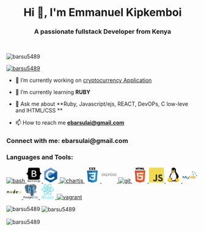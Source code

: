 <h1 align="center">Hi 👋, I'm Emmanuel Kipkemboi</h1>
<h3 align="center">A passionate fullstack Developer from Kenya</h3>
<img align = “right” width = “400”src="https://img.freepik.com/free-vector/programmers-using-javascript-programming-language-computer-tiny-people-javascript-language-javascript-engine-js-web-development-concept-bright-vibrant-violet-isolated-illustration_335657-986.jpg?w=1380&t=st=1672126887~exp=1672127487~hmac=68c7df725b246b919daab7ca269cc7013204914b3a1f0d3fb59f8905ed1b3b6e”>


<p align="left"> <img src="https://komarev.com/ghpvc/?username=barsu5489&label=Profile%20views&color=0e75b6&style=flat" alt="barsu5489" /> </p>

<p align="left"> <a href="https://github.com/ryo-ma/github-profile-trophy"><img src="https://github-profile-trophy.vercel.app/?username=barsu5489" alt="barsu5489" /></a> </p>

- 🔭 I’m currently working on [cryptocurrency Application](https://barsu5489.github.io/Crypto/)

- 🌱 I’m currently learning **RUBY**

- 💬 Ask me about **Ruby, Javascript/ejs, REACT, DevOPs, C low-leve and lHTML/CSS **

- 📫 How to reach me **ebarsulai@gmail.com**

<h3 align="left">Connect with me: ebarsulai@gmail.com</h3>
<p align="left">
               
</p>

<h3 align="left">Languages and Tools:</h3>
<p align="left"> <a href="https://www.gnu.org/software/bash/" target="_blank" rel="noreferrer"> <img src="https://www.vectorlogo.zone/logos/gnu_bash/gnu_bash-icon.svg" alt="bash" width="40" height="40"/> </a> <a href="https://getbootstrap.com" target="_blank" rel="noreferrer"> <img src="https://raw.githubusercontent.com/devicons/devicon/master/icons/bootstrap/bootstrap-plain-wordmark.svg" alt="bootstrap" width="40" height="40"/> </a> <a href="https://www.cprogramming.com/" target="_blank" rel="noreferrer"> <img src="https://raw.githubusercontent.com/devicons/devicon/master/icons/c/c-original.svg" alt="c" width="40" height="40"/> </a> <a href="https://www.chartjs.org" target="_blank" rel="noreferrer"> <img src="https://www.chartjs.org/media/logo-title.svg" alt="chartjs" width="40" height="40"/> </a> <a href="https://www.w3schools.com/css/" target="_blank" rel="noreferrer"> <img src="https://raw.githubusercontent.com/devicons/devicon/master/icons/css3/css3-original-wordmark.svg" alt="css3" width="40" height="40"/> </a> <a href="https://expressjs.com" target="_blank" rel="noreferrer"> <img src="https://raw.githubusercontent.com/devicons/devicon/master/icons/express/express-original-wordmark.svg" alt="express" width="40" height="40"/> </a> <a href="https://git-scm.com/" target="_blank" rel="noreferrer"> <img src="https://www.vectorlogo.zone/logos/git-scm/git-scm-icon.svg" alt="git" width="40" height="40"/> </a> <a href="https://www.w3.org/html/" target="_blank" rel="noreferrer"> <img src="https://raw.githubusercontent.com/devicons/devicon/master/icons/html5/html5-original-wordmark.svg" alt="html5" width="40" height="40"/> </a> <a href="https://developer.mozilla.org/en-US/docs/Web/JavaScript" target="_blank" rel="noreferrer"> <img src="https://raw.githubusercontent.com/devicons/devicon/master/icons/javascript/javascript-original.svg" alt="javascript" width="40" height="40"/> </a> <a href="https://www.linux.org/" target="_blank" rel="noreferrer"> <img src="https://raw.githubusercontent.com/devicons/devicon/master/icons/linux/linux-original.svg" alt="linux" width="40" height="40"/> </a> <a href="https://www.mysql.com/" target="_blank" rel="noreferrer"> <img src="https://raw.githubusercontent.com/devicons/devicon/master/icons/mysql/mysql-original-wordmark.svg" alt="mysql" width="40" height="40"/> </a> <a href="https://nodejs.org" target="_blank" rel="noreferrer"> <img src="https://raw.githubusercontent.com/devicons/devicon/master/icons/nodejs/nodejs-original-wordmark.svg" alt="nodejs" width="40" height="40"/> </a> <a href="https://www.postgresql.org" target="_blank" rel="noreferrer"> <img src="https://raw.githubusercontent.com/devicons/devicon/master/icons/postgresql/postgresql-original-wordmark.svg" alt="postgresql" width="40" height="40"/> </a> <a href="https://reactjs.org/" target="_blank" rel="noreferrer"> <img src="https://raw.githubusercontent.com/devicons/devicon/master/icons/react/react-original-wordmark.svg" alt="react" width="40" height="40"/> </a> <a href="https://www.vagrantup.com/" target="_blank" rel="noreferrer"> <img src="https://www.vectorlogo.zone/logos/vagrantup/vagrantup-icon.svg" alt="vagrant" width="40" height="40"/> </a> </p>

<p><img align="left" src="https://github-readme-stats.vercel.app/api/top-langs?username=barsu5489&show_icons=true&locale=en&layout=compact" alt="barsu5489" /></p>

<p>&nbsp;<img align="center" src="https://github-readme-stats.vercel.app/api?username=barsu5489&show_icons=true&locale=en" alt="barsu5489" /></p>

<p><img align="center" src="https://github-readme-streak-stats.herokuapp.com/?user=barsu5489&" alt="barsu5489" /></p>
